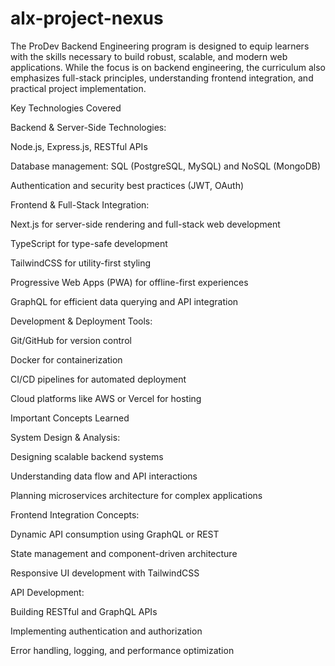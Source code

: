 # alx-project-nexus

The ProDev Backend Engineering program is designed to equip learners with the skills necessary to build robust, scalable, and modern web applications. While the focus is on backend engineering, the curriculum also emphasizes full-stack principles, understanding frontend integration, and practical project implementation.

Key Technologies Covered

Backend & Server-Side Technologies:

Node.js, Express.js, RESTful APIs

Database management: SQL (PostgreSQL, MySQL) and NoSQL (MongoDB)

Authentication and security best practices (JWT, OAuth)

Frontend & Full-Stack Integration:

Next.js for server-side rendering and full-stack web development

TypeScript for type-safe development

TailwindCSS for utility-first styling

Progressive Web Apps (PWA) for offline-first experiences

GraphQL for efficient data querying and API integration

Development & Deployment Tools:

Git/GitHub for version control

Docker for containerization

CI/CD pipelines for automated deployment

Cloud platforms like AWS or Vercel for hosting

Important Concepts Learned

System Design & Analysis:

Designing scalable backend systems

Understanding data flow and API interactions

Planning microservices architecture for complex applications

Frontend Integration Concepts:

Dynamic API consumption using GraphQL or REST

State management and component-driven architecture

Responsive UI development with TailwindCSS

API Development:

Building RESTful and GraphQL APIs

Implementing authentication and authorization

Error handling, logging, and performance optimization